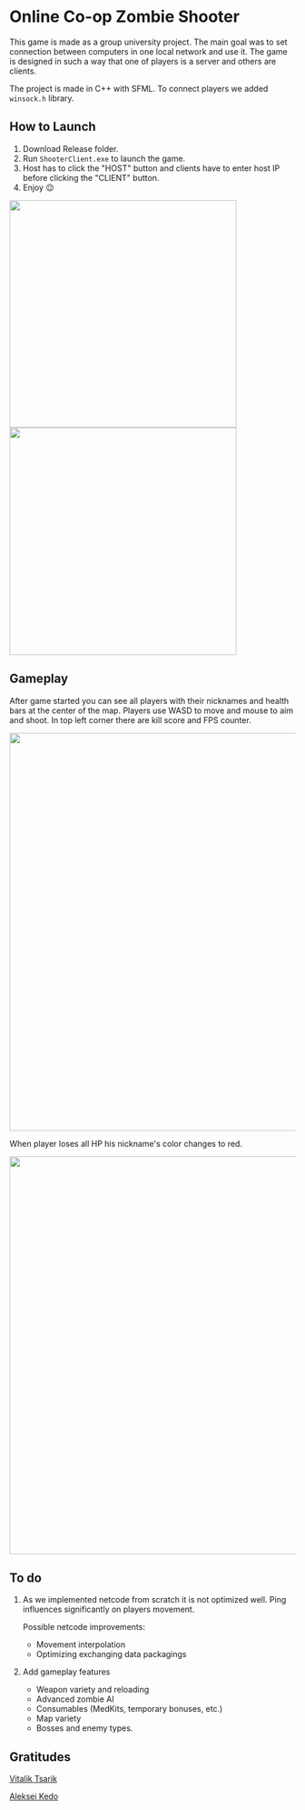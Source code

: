 # Online Co-op Zombie Shooter
This game is made as a group university project. The main goal was to set connection between computers in one local network and use it. The game is designed in such a way that one of players is a server and others are clients. 

The project is made in C++ with SFML. To connect players we added ``` winsock.h ``` library.

## How to Launch
1. Download Release folder.
2. Run ```ShooterClient.exe``` to launch the game.
3. Host has to click the "HOST" button and clients have to enter host IP before clicking the "CLIENT" button.
4. Enjoy :wink:

<p float="left">
<img src="https://user-images.githubusercontent.com/64905551/136289216-82c82e0b-79be-4889-b712-a9791a8e7905.png" width="400" />
<img src="https://user-images.githubusercontent.com/64905551/136289252-5b63391d-c84b-478d-8613-5f7c96ffd2b2.png" width="400" />
</p>

## Gameplay

After game started you can see all players with their nicknames and health bars at the center of the map. Players use WASD to move and mouse to aim and shoot. In top left corner there are kill score and FPS counter.

<p align="center">
  
  <img class="image" src="https://user-images.githubusercontent.com/64905551/136704668-d25e9eb7-5aed-4702-9ad3-8dbc08dcdeda.gif" width="700" margin-left="100"/>
</p>

When player loses all HP his nickname's color changes to red.

<p align="center">
  <img class="image" src="https://user-images.githubusercontent.com/64905551/136676737-456d9bf5-88aa-4c6d-90f7-12174882ba17.png" width="700" margin-left="100"/>
</p>

## To do
1. As we implemented netcode from scratch it is not optimized well. Ping influences significantly on players movement. 
  
      Possible netcode improvements:
  
      * Movement interpolation
      * Optimizing exchanging data packagings
      
2. Add gameplay features
   * Weapon variety and reloading
   * Advanced zombie AI
   * Consumables (MedKits, temporary bonuses, etc.)
   * Map variety
   * Bosses and enemy types.

## Gratitudes
[Vitalik Tsarik](https://github.com/VitalikTsarik)

[Aleksei Kedo](https://eune.op.gg/summoner/userName=alex+000+01)
